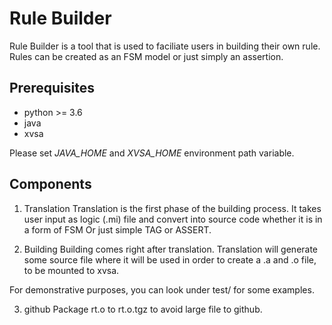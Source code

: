 # Rule Builder

Rule Builder is a tool that is used to faciliate users in building their own rule. Rules can be created as an FSM model or just simply an assertion.

## Prerequisites
- python >= 3.6
- java 
- xvsa

Please set *JAVA_HOME* and *XVSA_HOME* environment path variable.

## Components 

1. Translation 
Translation is the first phase of the building process. It takes user input as logic (.mi) file and convert into source code whether it is in a form of FSM Or just simple TAG or ASSERT.

2. Building
Building comes right after translation. Translation will generate some source file where it will be used in order to create a .a and .o file, to be mounted to xvsa. 

For demonstrative purposes, you can look under test/ for some examples.

3. github
Package rt.o to rt.o.tgz to avoid large file to github.
